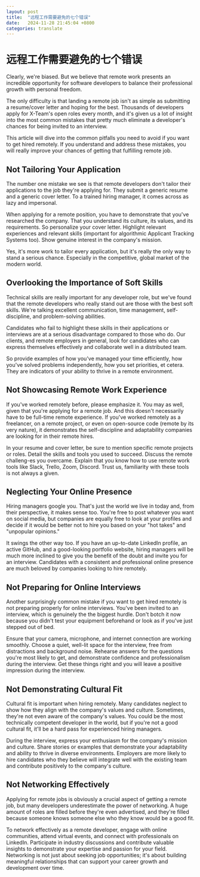 ```yaml
---
layout: post
title:  "远程工作需要避免的七个错误"
date:   2024-11-28 21:45:04 +0800
categories: translate
---
```

# 远程工作需要避免的七个错误

Clearly, we're biased. But we believe that remote work presents an incredible opportunity for software developers to balance their professional growth with personal freedom. 

The only difficulty is that landing a remote job isn't as simple as submitting a resume/cover letter and hoping for the best. Thousands of developers apply for X-Team's open roles every month, and it's given us a lot of insight into the most common mistakes that pretty much eliminate a developer's chances for being invited to an interview.

This article will dive into the common pitfalls you need to avoid if you want to get hired remotely. If you understand and address these mistakes, you will really improve your chances of getting that fulfilling remote job.

## Not Tailoring Your Application

The number one mistake we see is that remote developers don't tailor their applications to the job they're applying for. They submit a generic resume and a generic cover letter. To a trained hiring manager, it comes across as lazy and impersonal.

When applying for a remote position, you have to demonstrate that you've researched the company. That you understand its culture, its values, and its requirements. So personalize your cover letter. Highlight relevant experiences and relevant skills (important for algorithmic Applicant Tracking Systems too). Show genuine interest in the company's mission.

Yes, it's more work to tailor every application, but it's really the only way to stand a serious chance. Especially in the competitive, global market of the modern world.

## Overlooking the Importance of Soft Skills
Technical skills are really important for any developer role, but we've found that the remote developers who really stand out are those with the best soft skills. We're talking excellent communication, time management, self-discipline, and problem-solving abilities.

Candidates who fail to highlight these skills in their applications or interviews are at a serious disadvantage compared to those who do. Our clients, and remote employers in general, look for candidates who can express themselves effectively and collaborate well in a distributed team. 

So provide examples of how you've managed your time efficiently, how you've solved problems independently, how you set priorities, et cetera. They are indicators of your ability to thrive in a remote environment.

## Not Showcasing Remote Work Experience
If you've worked remotely before, please emphasize it. You may as well, given that you're applying for a remote job. And this doesn't necessarily have to be full-time remote experience. If you've worked remotely as a freelancer, on a remote project, or even on open-source code (remote by its very nature), it demonstrates the self-discipline and adaptability companies are looking for in their remote hires.

In your resume and cover letter, be sure to mention specific remote projects or roles. Detail the skills and tools you used to succeed. Discuss the remote challeng-es you overcame. Explain that you know how to use remote work tools like Slack, Trello, Zoom, Discord. Trust us, familiarity with these tools is not always a given.

## Neglecting Your Online Presence
Hiring managers google you. That's just the world we live in today and, from their perspective, it makes sense too. You're free to post whatever you want on social media, but companies are equally free to look at your profiles and decide if it would be better not to hire you based on your "hot takes" and "unpopular opinions." 

 It swings the other way too. If you have an up-to-date LinkedIn profile, an active GitHub, and a good-looking portfolio website, hiring managers will be much more inclined to give you the benefit of the doubt and invite you for an interview. Candidates with a consistent and professional online presence are much beloved by companies looking to hire remotely.
 
## Not Preparing for Online Interviews
Another surprisingly common mistake if you want to get hired remotely is not preparing properly for online interviews. You've been invited to an interview, which is genuinely the the biggest hurdle. Don't botch it now because you didn't test your equipment beforehand or look as if you've just stepped out of bed.

Ensure that your camera, microphone, and internet connection are working smoothly. Choose a quiet, well-lit space for the interview, free from distractions and background noise. Rehearse answers for the questions you're most likely to get, and demonstrate confidence and professionalism during the interview. Get these things right and you will leave a positive impression during the interview.

## Not Demonstrating Cultural Fit
Cultural fit is important when hiring remotely. Many candidates neglect to show how they align with the company's values and culture. Sometimes, they're not even aware of the company's values. You could be the most technically competent developer in the world, but if you're not a good cultural fit, it'll be a hard pass for experienced hiring managers.

During the interview, express your enthusiasm for the company's mission and culture. Share stories or examples that demonstrate your adaptability and ability to thrive in diverse environments. Employers are more likely to hire candidates who they believe will integrate well with the existing team and contribute positively to the company's culture.

## Not Networking Effectively
Applying for remote jobs is obviously a crucial aspect of getting a remote job, but many developers underestimate the power of networking. A huge amount of roles are filled before they're even advertised, and they're filled because someone knows someone else who they know would be a good fit. 

To network effectively as a remote developer, engage with online communities, attend virtual events, and connect with professionals on LinkedIn. Participate in industry discussions and contribute valuable insights to demonstrate your expertise and passion for your field. Networking is not just about seeking job opportunities; it's about building meaningful relationships that can support your career growth and development over time.
